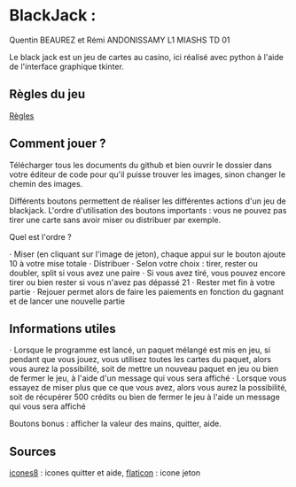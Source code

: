 # BlackJack : 
Quentin BEAUREZ et Rémi ANDONISSAMY L1 MIASHS TD 01
                                                                                                                    
Le black jack est un jeu de cartes au casino, ici réalisé avec python à l'aide de l'interface graphique tkinter.


## Règles du jeu

[Règles](https://www.regles-de-jeux.com/regle-du-black-jack/)


## Comment jouer ?

Télécharger tous les documents du github et bien ouvrir le dossier dans votre éditeur de code pour qu'il puisse trouver les images, sinon changer le chemin des images.

Différents boutons permettent de réaliser les différentes actions d'un jeu de blackjack.
L'ordre d'utilisation des boutons importants : vous ne pouvez pas tirer une carte sans avoir miser ou distribuer par exemple. 

Quel est l'ordre ?

⋅ Miser (en cliquant sur l'image de jeton), chaque appui sur le bouton ajoute 10 à votre mise totale
⋅ Distribuer 
⋅ Selon votre choix : tirer, rester ou doubler, split si vous avez une paire
⋅ Si vous avez tiré, vous pouvez encore tirer ou bien rester si vous n'avez pas dépassé 21
⋅ Rester met fin à votre partie 
⋅ Rejouer permet alors de faire les paiements en fonction du gagnant et de lancer une nouvelle partie


## Informations utiles
 ⋅ Lorsque le programme est lancé, un paquet mélangé est mis en jeu, si pendant que vous jouez, vous utilisez toutes les cartes du paquet, alors vous aurez la 
 possibilité, soit de mettre un nouveau paquet en jeu ou bien de fermer le jeu, à l'aide d'un message qui vous sera affiché
 ⋅ Lorsque vous essayez de miser plus que ce que vous avez, alors vous aurez la possibilité, soit de récupérer 500 crédits ou bien de fermer le jeu à l'aide un message
 qui vous sera affiché

Boutons bonus : afficher la valeur des mains, quitter, aide.

## Sources

[icones8](https://icones8.fr/) : icones quitter et aide, [flaticon](https://www.flaticon.com/fr/) : icone jeton
